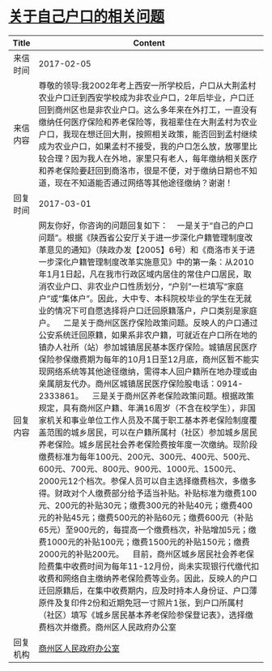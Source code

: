 # <a href="http://www.shangluo.gov.cn/zmhd/ldxxxx.jsp?urltype=leadermail.LeaderMailContentUrl&wbtreeid=1112&leadermailid=3975">关于自己户口的相关问题</a>
|Title|Content|
|:---:|---|
|来信时间|2017-02-05|
|来信内容|尊敬的领导:我2002年考上西安一所学校后，户口从大荆孟村农业户口迁到西安学校成为非农业户口，2年后毕业，户口迁回到商州区也是非农业户口。这么多年来在外打工，一直没有缴纳任何医疗保险和养老保险等，我祖辈住在大荆孟村为农业户口，我现在想迁回大荆，按照相关政策，能否回到孟村继续成为农业户口，如果孟村不接受，我的户口怎么放，放哪里比较合理？因为我人在外地，家里只有老人，每年缴纳相关医疗和养老保险要赶回到商洛市，很是不便，对于缴纳日期也不知道，现在不知道能否通过网络等其他途径缴纳？谢谢！|
|回复时间|2017-03-01|
|回复内容|网友你好，你咨询的问题回复如下：    一是关于“自己的户口问题”。根据《陕西省公安厅关于进一步深化户籍管理制度改革意见的通知》（陕政办发【2005】6号）和《商洛市关于进一步深化户籍管理制度改革实施意见》中的第一条：从2010年1月1日起，凡在我市行政区域内居住的常住户口居民，取消农业户口、非农业户口性质划分，“户别”一栏填写“家庭户”或“集体户”。因此，大中专、本科院校毕业的学生在无就业的情况下可自愿选择将户口迁回原籍落户，户口类别是家庭户。    二是关于商州区医疗保险政策问题。反映人的户口通过公安系统迁回原籍，如果系非农户籍，可就近在户口所在地的镇办人社所（站）参加城镇居民基本医疗保险。城镇居民医疗保险参保缴费期为每年的10月1日至12月底，商州区暂不能实现网络系统等其他途径缴纳，需得本人回户籍所在地办理或由亲属朋友代办。商州区城镇居民医疗保险股电话：0914-2333861。    三是关于商州区养老保险政策问题。根据政策规定，具有商州区户籍、年满16周岁（不含在校学生），非国家机关和事业单位工作人员及不属于职工基本养老保险制度覆盖范围的城乡居民，可以在户籍所属村（社区）参加城乡居民养老保险。城乡居民社会养老保险费按年度一次缴纳。现阶段缴费标准为每年100元、200元、300元、400元、500元、600元、700元、800元、900元、1000元、1500元、2000元12个档次。参保人员可以自主选择缴费档次，多缴多得。财政对个人缴费部分给予适当补贴。补贴标准为缴费100元、200元的补贴30元；缴费300元的补贴40元；缴费400元的补贴45元；缴费500元的补贴60元；缴费600元（补贴65元）至900元的，每提高一个缴费档次，补贴增加5元；缴费1000元的补贴100元；缴费1500元的补贴150元；缴费2000元的补贴200元。    目前，商州区城乡居民社会养老保险费集中收费时间为每年11-12月份，尚未实现银行代缴代扣收费和网络自主缴纳养老保险费等业务。因此，反映人的户口迁回原籍后，在集中收费期内，应及时持本人身份证、户口薄原件及复印件2份和近期免冠一寸照片1张，到户口所属村（社区）填写《城乡居民基本养老保险参保登记表》，选择缴费档次并缴费。商州区人民政府办公室|
|回复机构|<a href="../../categories/agencies/商州区人民政府办公室.md">商州区人民政府办公室</a>|